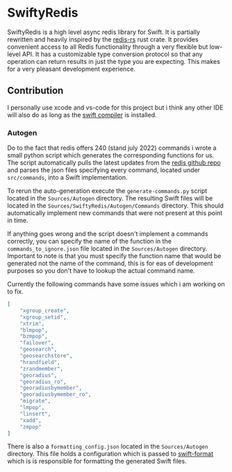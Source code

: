# SwiftyRedis

SwiftyRedis is a high level async redis library for Swift. It is partially rewritten and heavily inspired by the [redis-rs](https://github.com/redis-rs/redis-rs) rust crate. It provides convenient access to all Redis functionality through a very flexible but low-level API. It has a customizable type conversion protocol so that any operation can return results in just the type you are expecting. This makes for a very pleasant development experience.

## Contribution

I personally use xcode and vs-code for this project but i think any other IDE will also do as long as the [swift compiler](https://www.swift.org/getting-started/) is installed.

### Autogen

Do to the fact that redis offers 240 (stand july 2022) commands i wrote a small python script which generates the corresponding functions for us. The script automatically pulls the latest updates from the [redis github repo](https://github.com/redis/redis) and parses the json files specifying every command, located under `src/commands`, into a Swift implementation. 

To rerun the auto-generation execute the `generate-commands.py` script located in the `Sources/Autogen` directory. The resulting Swift files will be located in the `Sources/SwiftyRedis/Autogen/Commands` directory. This should automatically implement new commands that were not present at this point in time.

If anything goes wrong and the script doesn't implement a commands correctly, you can specify the name of the function in the `commands_to_ignore.json` file located in the `Sources/Autogen` directory. Important to note is that you must specify the function name that would be generated not the name of the command, this is for eas of development purposes so you don't have to lookup the actual command name.

Currently the following commands have some issues which i am working on to fix.
```json
[
    "xgroup_create",
    "xgroup_setid", 
    "xtrim",
    "blmpop",
    "bzmpop",
    "failover",
    "geosearch",
    "geosearchstore",
    "hrandfield",
    "zrandmember",
    "georadius",
    "georadius_ro",
    "georadiusbymember",
    "georadiusbymember_ro",
    "migrate",
    "lmpop",
    "linsert",
    "xadd",
    "zmpop"
]
```

There is also a `formatting_config.json` located in the `Sources/Autogen` directory. This file holds a configuration which is passed to [swift-format](https://github.com/apple/swift-format) which is is responsible for formatting the generated Swift files.



